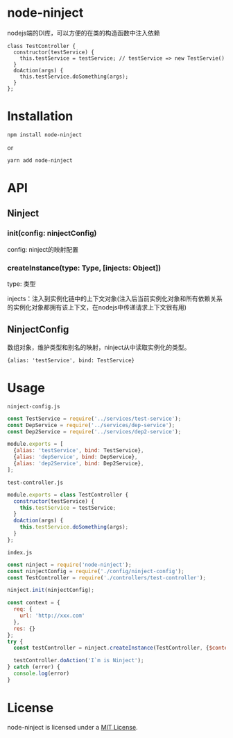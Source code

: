 # node-ninject
nodejs端的DI库，可以方便的在类的构造函数中注入依赖
```
class TestController {
  constructor(testService) {
    this.testService = testService; // testService => new TestServie()
  }
  doAction(args) {
    this.testService.doSomething(args);
  }
};
```

# Installation
```
npm install node-ninject
```

or

```
yarn add node-ninject
```

# API

## Ninject
### init(config: ninjectConfig)
config: ninject的映射配置

### createInstance(type: Type, [injects: Object])
type: 类型

injects：注入到实例化链中的上下文对象(注入后当前实例化对象和所有依赖关系的实例化对象都拥有该上下文，在nodejs中传递请求上下文很有用)


## NinjectConfig
数组对象，维护类型和别名的映射，ninject从中读取实例化的类型。

```
{alias: 'testService', bind: TestService}
```


# Usage
`ninject-config.js`
``` javascript
const TestService = require('../services/test-service');
const DepService = require('../services/dep-service');
const Dep2Service = require('../services/dep2-service');

module.exports = [
  {alias: 'testService', bind: TestService},
  {alias: 'depService', bind: DepService},
  {alias: 'dep2Service', bind: Dep2Service},
];

```
`test-controller.js`
``` javascript
module.exports = class TestController {
  constructor(testService) {
    this.testService = testService;
  }
  doAction(args) {
    this.testService.doSomething(args);
  }
};

```
`index.js`
``` javascript
const ninject = require('node-ninject');
const ninjectConfig = require('./config/ninject-config');
const TestController = require('./controllers/test-controller');

ninject.init(ninjectConfig);

const context = {
  req: {
    url: 'http://xxx.com'
  },
  res: {}
};
try {
  const testController = ninject.createInstance(TestController, {$context: context});

  testController.doAction('I`m is Ninject');
} catch (error) {
  console.log(error)
}
```

# License

node-ninject is licensed under a [MIT  License](./LICENSE).
